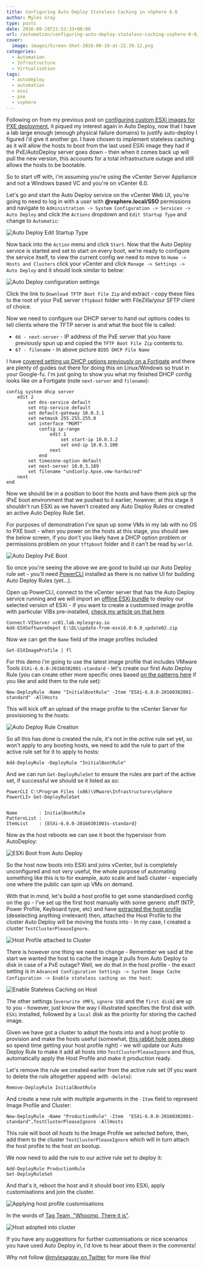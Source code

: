 ```yaml
---
title: Configuring Auto Deploy Stateless Caching in vSphere 6.0
author: Myles Gray
type: posts
date: 2016-08-19T21:53:33+00:00
url: /automation/configuring-auto-deploy-stateless-caching-vsphere-6-0/
cover:
  image: images/Screen-Shot-2016-08-19-at-22.39.12.png
categories:
  - Automation
  - Infrastructure
  - Virtualisation
tags:
  - autodeploy
  - automation
  - esxi
  - pxe
  - vsphere
---
```


Following on from my previous post on [configuring custom ESXi images for PXE deployment][1], it piqued my interest again in Auto Deploy, now that I have a lab large enough (enough physical failure domains) to justify auto-deploy I figured i'd give it another go. I have chosen to implement stateless caching as it will allow the hosts to boot from the last used ESXi image they had if the PxE/AutoDeploy server goes down - then when it comes back up will pull the new version, this accounts for a total infrastructure outage and still allows the hosts to be bootable.

So to start off with, i'm assuming you're using the vCenter Server Appliance and not a Windows based VC and you're on vCenter 6.0.

Let's go and start the Auto Deploy service on the vCenter Web UI, you're going to need to log in with a user with **@vsphere.local/SSO** permissions and navigate to `Administration -> System Configuration -> Services -> Auto Deploy` and click the `Actions` dropdown and `Edit Startup Type` and change to `Automatic`:

![Auto Deploy Edit Startup Type][2] 

Now back into the `Action` menu and click `Start`. Now that the Auto Deploy service is started and set to start on every boot, we're ready to configure the service itself, to view the current config we need to move to `Home -> Hosts and Clusters` click your vCenter and click `Manage -> Settings -> Auto Deploy` and it should look similar to below:

![Auto Deploy configuration settings][3] 

Click the link to `Download TFTP Boot File Zip` and extract - copy these files to the root of your PxE server `tftpboot` folder with FileZilla/your SFTP client of choice.

Now we need to configure our DHCP server to hand out options codes to tell clients where the TFTP server is and what the boot file is called:

  * `66 - next-server` - IP address of the PxE server that you have previously spun up and copied the `TFTP Boot File Zip` contents to.
  * `67 - filename` - In above picture `BIOS DHCP File Name`

I have [covered setting up DHCP options previously on a Fortigate][4] and there are plenty of guides out there for doing this on Linux/Windows so trust in your Google-fu. I'm just going to show you what my finished DHCP config looks like on a Fortigate (note `next-server` and `filename`):

    config system dhcp server
        edit 2
            set dns-service default
            set ntp-service default
            set default-gateway 10.0.3.1
            set netmask 255.255.255.0
            set interface "MGMT"
                config ip-range
                    edit 1
                        set start-ip 10.0.3.2
                        set end-ip 10.0.3.100
                    next
                end
            set timezone-option default
            set next-server 10.0.3.189
            set filename "undionly.kpxe.vmw-hardwired"
        next
    end
    

Now we should be in a position to boot the hosts and have them pick up the iPxE boot environment that we pushed to it earlier, however, at this stage it shouldn't run ESXi as we haven't created any Auto Deploy Rules or created an active Auto Deploy Rule Set.

For purposes of demonstration I've spun up some VMs in my lab with no OS to PXE boot - when you power on the hosts at this stage, you should see the below screen, if you don't you likely have a DHCP option problem or permissions problem on your `tftpboot` folder and it can't be read by `world`.

![Auto Deploy PxE Boot][5] 

So once you're seeing the above we are good to build up our Auto Deploy rule set - you'll need [PowerCLI][6] installed as there is no native UI for building Auto Deploy Rules (yet&#8230;).

Open up PowerCLI, connect to the vCenter server that has the Auto Deploy service running and we will import an [offline ESXi bundle][7] to deploy our selected version of ESXi - if you want to create a customised image profile with particular VIBs pre-installed, [check my article on that here][1].

    Connect-VIServer vc01.lab.mylesgray.io
    Add-ESXSoftwareDepot E:\DL\update-from-esxi6.0-6.0_update02.zip
    

Now we can get the `Name` field of the image profiles included

    Get-ESXImageProfile | fl
    

For this demo i'm going to use the latest image profile that includes VMware Tools `ESXi-6.0.0-20160302001-standard` - let's create our first Auto Deploy Rule (you can create other more specific ones based [on the patterns here][8] if you like and add them to the rule set):

    New-DeployRule -Name "InitialBootRule" -Item "ESXi-6.0.0-20160302001-standard" -AllHosts
    

This will kick off an upload of the image profile to the vCenter Server for provisioning to the hosts:

![Auto Deploy Rule Creation][9] 

So all this has done is created the rule, it's not in the _active_ rule set yet, so won't apply to any booting hosts, we need to add the rule to part of the active rule set for it to apply to hosts:

    Add-DeployRule -DeployRule "InitialBootRule"
    

And we can run `Get-DeployRuleSet` to ensure the rules are part of the active set, if successful we should se it listed as so:

    PowerCLI C:\Program Files (x86)\VMware\Infrastructure\vSphere PowerCLI> Get-DeployRuleSet
    
    
    Name        : InitialBootRule
    PatternList :
    ItemList    : {ESXi-6.0.0-20160301001s-standard}
    

Now as the host reboots we can see it boot the hypervisor from AutoDeploy:

![ESXi Boot from Auto Deploy][10] 

So the host now boots into ESXi and joins vCenter, but is completely unconfigured and not very useful, the whole purpose of automating something like this is to for example, auto scale and IaaS cluster - especially one where the public can spin up VMs on demand.

With that in mind, let's build a host profile to get some standardised config on the go - I've set up the first host manually with some generic stuff (NTP, Power Profile, Keyboard type, etc) and have [extracted the host profile][11] (deselecting anything irrelevant) then, attached the Host Profile to the cluster Auto Deploy will be moving the hosts into - In my case, I created a cluster `TestClusterPleaseIgnore`.

![Host Profile attached to Cluster][12] 

There is however one thing we need to change - Remember we said at the start we wanted the host to cache the image it pulls from Auto Deploy to disk in case of a PxE outage? Well, we do that in the host profile - the exact setting is in `Advanced Configuration Settings -> System Image Cache Configuration -> Enable stateless caching on the host`:

![Enable Stateless Caching on Host][13] 

The other settings (`overwrite VMFS`, `ignore SSD` and the `first disk`) are up to you - however, just know the way I illustrated specifies the first disk with `ESXi` installed, followed by a `local` disk as the priority for storing the cached image.

Given we have got a cluster to adopt the hosts into and a host profile to provision and make the hosts useful (somewhat, [this rabbit hole goes deep][14] so spend time getting your host profile right) - we will update our Auto Deploy Rule to make it add all hosts into `TestClusterPleaseIgnore` and thus, automatically apply the Host Profile and make it production ready.

Let's remove the rule we created earlier from the active rule set (If you want to delete the rule altogether append with `-Delete`):

    Remove-DeployRule InitialBootRule
    

And create a new rule with multiple arguments in the `-Item` field to represent Image Profile and Cluster:

    New-DeployRule -Name "ProductionRule" -Item  "ESXi-6.0.0-20160302001-standard",TestClusterPleaseIgnore -AllHosts
    

This rule will boot _all hosts_ to the Image Profile we selected before, then, add them to the cluster `TestClusterPleaseIgnore` which will in turn attach the host profile to the host on bootup.

We now need to add the rule to our active rule set to deploy it:

    Add-DeployRule ProductionRule
    Get-DeployRuleSet
    

And that's it, reboot the host and it should boot into ESXi, apply customisations and join the cluster.

![Applying host profile customisations][15] 

In the words of [Tag Team, "Whoomp, There it is"][16].

![Host adopted into cluster][17] 

If you have any suggestions for further customisations or nice scenarios you have used Auto Deploy in, I'd love to hear about them in the comments!

Why not follow [@mylesagray on Twitter][18] for more like this!

 [1]: /infrastructure/building-customised-esxi-image-pxe-installation/
 [2]: images/Image-5.png
 [3]: images/Image-6.png
 [4]: /infrastructure/enabling-pxe-boot-options-fortigate-dhcp/
 [5]: images/PxE-Boot.gif
 [6]: https://www.vmware.com/support/developer/PowerCLI/?src=vmw_so_vex_mgray_1080
 [7]: https://my.vmware.com/web/vmware/details?productId=491&downloadGroup=ESXI60U2&src=vmw_so_vex_mgray_1080
 [8]: http://pubs.vmware.com/vsphere-60/index.jsp#com.vmware.vsphere.install.doc/GUID-3521CBAC-8819-489D-A10A-93397E332C9A.html?src=vmw_so_vex_mgray_1080
 [9]: images/2016-08-19_21-28-01.gif
 [10]: images/Screen-Shot-2016-08-19-at-21.48.09.png
 [11]: http://pubs.vmware.com/vsphere-60/index.jsp#com.vmware.vsphere.install.doc/GUID-4D8EDD07-6C77-4845-8F0E-A0F4C9102840.html?src=vmw_so_vex_mgray_1080
 [12]: images/Screen-Shot-2016-08-19-at-22.14.04.png
 [13]: images/Screen-Shot-2016-08-19-at-22.31.45.png
 [14]: https://pubs.vmware.com/vsphere-60/topic/com.vmware.ICbase/PDF/vsphere-esxi-vcenter-server-60-host-profiles-guide.pdf?src=vmw_so_vex_mgray_1080
 [15]: images/Screen-Shot-2016-08-19-at-22.37.21.png
 [16]: https://youtu.be/Z-FPimCmbX8?t=46
 [17]: images/Screen-Shot-2016-08-19-at-22.39.12.png
 [18]: https://twitter.com/mylesagray